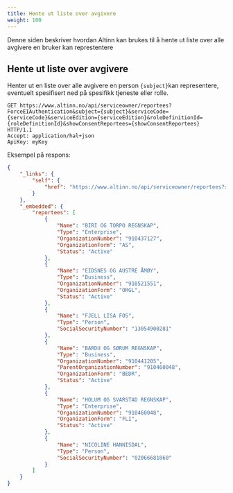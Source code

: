 ```yaml
---
title: Hente ut liste over avgivere
weight: 100
---
```


Denne siden beskriver hvordan Altinn kan brukes til å hente ut liste over alle avgivere en bruker kan represtentere

## Hente ut liste over avgivere

Henter ut en liste over alle avgivere en person `{subject}`kan representere,
eventuelt spesifisert ned på spesifikk tjeneste eller rolle.

```HTTP
GET https://www.altinn.no/api/serviceowner/reportees?ForceEIAuthentication&subject={subject}&serviceCode={serviceCode}&serviceEdition={serviceEdition}&roleDefinitionId={roleDefinitionId}&showConsentReportees={showConsentReportees} HTTP/1.1
Accept: application/hal+json
ApiKey: myKey
```

Eksempel på respons:

```JSON
{
    "_links": {
        "self": {
            "href": "https://www.altinn.no/api/serviceowner/reportees?subject={subject}"
        }
    },
    "_embedded": {
        "reportees": [
            {
                "Name": "BIRI OG TORPO REGNSKAP",
                "Type": "Enterprise",
                "OrganizationNumber": "910437127",
                "OrganizationForm": "AS",
                "Status": "Active"
            },
            {
                "Name": "EIDSNES OG AUSTRE ÅMØY",
                "Type": "Business",
                "OrganizationNumber": "910521551",
                "OrganizationForm": "ORGL",
                "Status": "Active"
            },
            {
                "Name": "FJELL LISA FOS",
                "Type": "Person",
                "SocialSecurityNumber": "13054900281"
            },
            {
                "Name": "BARDU OG SØRUM REGNSKAP",
                "Type": "Business",
                "OrganizationNumber": "910441205",
                "ParentOrganizationNumber": "910460048",
                "OrganizationForm": "BEDR",
                "Status": "Active"
            },
            {
                "Name": "HOLUM OG SVARSTAD REGNSKAP",
                "Type": "Enterprise",
                "OrganizationNumber": "910460048",
                "OrganizationForm": "FLI",
                "Status": "Active"
            },
            {
                "Name": "NICOLINE HANNISDAL",
                "Type": "Person",
                "SocialSecurityNumber": "02066681060"
            }
        ]
    }
}
```
